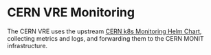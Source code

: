 # CERN VRE Monitoring

The CERN VRE uses the upstream [CERN k8s Monitoring Helm Chart](https://gitlab.cern.ch/monitoring/helm-charts/kubernetes-monitoring), collecting metrics and logs, and forwarding them to the CERN MONIT infrastructure.